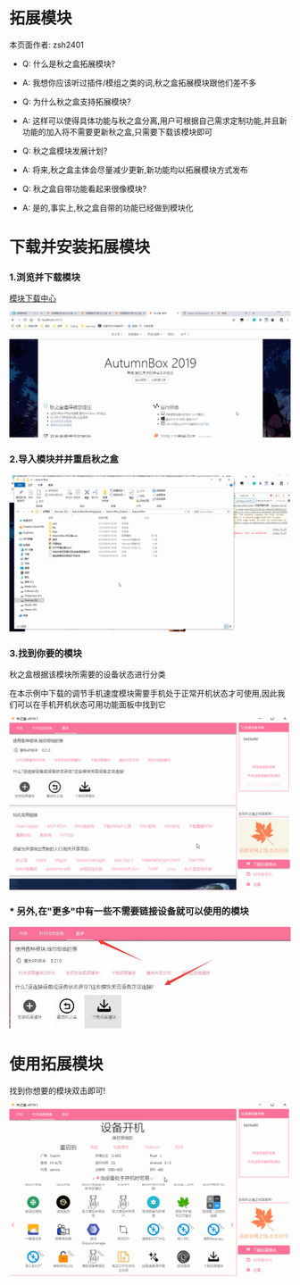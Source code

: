 # <div class="text-center">拓展模块</div>

<div class="text-center">本页面作者: zsh2401</div>


* Q: 什么是秋之盒拓展模块?
* A: 我想你应该听过插件/模组之类的词,秋之盒拓展模块跟他们差不多

* Q: 为什么秋之盒支持拓展模块?
* A: 这样可以使得具体功能与秋之盒分离,用户可根据自己需求定制功能,并且新功能的加入将不需要更新秋之盒,只需要下载该模块即可

* Q: 秋之盒模块发展计划?
* A: 将来,秋之盒主体会尽量减少更新,新功能均以拓展模块方式发布

* Q: 秋之盒自带功能看起来很像模块?
* A: 是的,事实上,秋之盒自带的功能已经做到模块化


# 下载并安装拓展模块

### 1.浏览并下载模块

[模块下载中心](/extension/)

![](/_data_/helps/imgs/ext/dl.gif)

### 2.导入模块并并重启秋之盒

![](/_data_/helps/imgs/ext/install.gif)

### 3.找到你要的模块
秋之盒根据该模块所需要的设备状态进行分类

在本示例中下载的调节手机速度模块需要手机处于正常开机状态才可使用,因此我们可以在手机开机状态可用功能面板中找到它

![](/_data_/helps/imgs/ext/find.gif)

### * 另外,在"更多"中有一些不需要链接设备就可以使用的模块

![](/_data_/helps/imgs/ext/more.jpg)

# 使用拓展模块

找到你想要的模块双击即可!

![](/_data_/helps/imgs/ext/use.gif)
